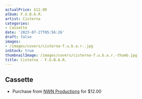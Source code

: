 ```yaml
---
actualPrice: $12.00
album: F.U.B.A.R.
artist: Cisterna
categories:
- Cassette
date: '2023-07-27T05:56:26'
draft: false
images:
- /images/covers/cisterna-f.u.b.a.r..jpg
inStock: true
thumbnailImage: /images/covers/cisterna-f.u.b.a.r.-thumb.jpg
title: Cisterna - F.U.B.A.R.
---
```


## Cassette
* Purchase from [NWN Productions](http://shop.nwnprod.com/index.php?route=product/product&path=73&product_id=21405&sort=pd.name&order=ASC) for $12.00

